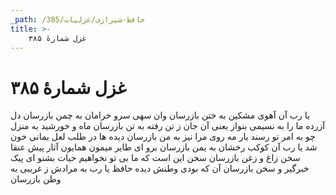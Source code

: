 ```yaml
---
_path: /حافظ-شیرازی/غزلیات/385
title: >-
    غزل شمارهٔ ۳۸۵
---
```

# غزل شمارهٔ ۳۸۵

یا رب آن آهوی مشکین به ختن بازرسان
وان سهی سرو خرامان به چمن بازرسان
دل آزرده ما را به نسیمی بنواز
یعنی آن جان ز تن رفته به تن بازرسان
ماه و خورشید به منزل چو به امر تو رسند
یار مه روی مرا نیز به من بازرسان
دیده ها در طلب لعل یمانی خون شد
یا رب آن کوکب رخشان به یمن بازرسان
برو ای طایر میمون همایون آثار
پیش عنقا سخن زاغ و زغن بازرسان
سخن این است که ما بی تو نخواهیم حیات
بشنو ای پیک خبرگیر و سخن بازرسان
آن که بودی وطنش دیده حافظ یا رب
به مرادش ز غریبی به وطن بازرسان
